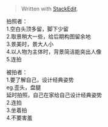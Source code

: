 


> Written with [StackEdit](https://stackedit.io/).

拍照者：  
1.空白头顶多留，脚下少留  
2.取景稍大一些，给后期构图留余地  
3.景美时，景大人小  
4.以人物为主体时，背景简洁能突出人像  
5.连拍  

被拍者：  
1.要了解自己，设计经典姿势  
eg.歪头，盘腿  
延时拍照，自己在家给自己设计经典姿势  
2.连拍  
3.坐着拍  
4.不要害羞


<!--stackedit_data:
eyJoaXN0b3J5IjpbLTc2NDIwNjUwMl19
-->